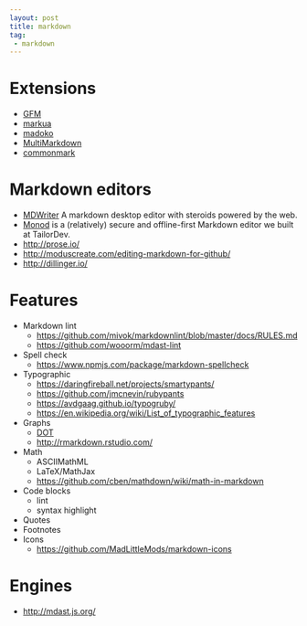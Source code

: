 ```yaml
---
layout: post
title: markdown
tag:
 - markdown
---
```


# Extensions
- [GFM](https://help.github.com/articles/github-flavored-markdown/)
- [markua](https://leanpub.com/markua/read)
- [madoko](http://research.microsoft.com/en-us/um/people/daan/madoko/doc/reference.html#sec-overview-of-madoko)
- [MultiMarkdown](https://rawgit.com/fletcher/human-markdown-reference/master/index.html)
- [commonmark](http://commonmark.org/)

# Markdown editors
- [MDWriter](https://github.com/kurai021/MDWriter) A markdown desktop editor with steroids powered by the web.
- [Monod](https://github.com/TailorDev/monod) is a (relatively) secure and offline-first Markdown editor we built at TailorDev.
- http://prose.io/
- http://moduscreate.com/editing-markdown-for-github/
- http://dillinger.io/

# Features
- Markdown lint
  - https://github.com/mivok/markdownlint/blob/master/docs/RULES.md
  - https://github.com/wooorm/mdast-lint
- Spell check
  - https://www.npmjs.com/package/markdown-spellcheck
- Typographic
  - https://daringfireball.net/projects/smartypants/
  - https://github.com/jmcnevin/rubypants
  - https://avdgaag.github.io/typogruby/
  - https://en.wikipedia.org/wiki/List_of_typographic_features
- Graphs
  - [DOT](http://www.graphviz.org/)
  - http://rmarkdown.rstudio.com/
- Math
  - ASCIIMathML
  - LaTeX/MathJax
  - https://github.com/cben/mathdown/wiki/math-in-markdown
- Code blocks
  - lint
  - syntax highlight
- Quotes
- Footnotes
- Icons
  - https://github.com/MadLittleMods/markdown-icons

# Engines
- http://mdast.js.org/
